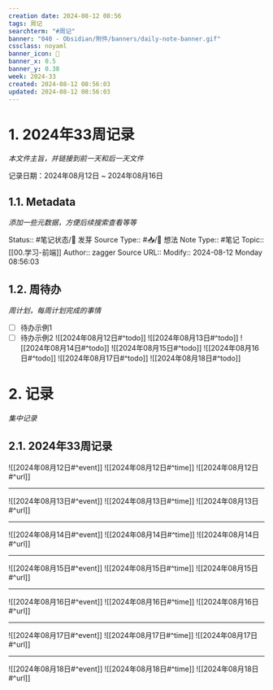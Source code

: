 ```yaml
---
creation date: 2024-08-12 08:56
tags: 周记
searchterm: "#周记"
banner: "040 - Obsidian/附件/banners/daily-note-banner.gif"
cssclass: noyaml
banner_icon: 💌
banner_x: 0.5
banner_y: 0.38
week: 2024-33
created: 2024-08-12 08:56:03
updated: 2024-08-12 08:56:03
---
```


# 1. 2024年33周记录

_本文件主旨，并链接到前一天和后一天文件_

记录日期：2024年08月12日 ~ 2024年08月16日

## 1.1. Metadata

_添加一些元数据，方便后续搜索查看等等_

Status:: #笔记状态/🌱 发芽
Source Type:: #📥/💭 想法 
Note Type:: #笔记
Topic:: [[00.学习-前端]]
Author:: zagger
Source URL::
Modify:: 2024-08-12 Monday 08:56:03

## 1.2. 周待办

_周计划，每周计划完成的事情_

- [ ] 待办示例1
- [ ] 待办示例2
![[2024年08月12日#^todo]] 
![[2024年08月13日#^todo]] 
![[2024年08月14日#^todo]] 
![[2024年08月15日#^todo]] 
![[2024年08月16日#^todo]] 
![[2024年08月17日#^todo]] 
![[2024年08月18日#^todo]] 

# 2. 记录

_集中记录_

## 2.1. 2024年33周记录
![[2024年08月12日#^event]] 
![[2024年08月12日#^time]] 
![[2024年08月12日#^url]] 

---

![[2024年08月13日#^event]] 
![[2024年08月13日#^time]] 
![[2024年08月13日#^url]] 

---

![[2024年08月14日#^event]] 
![[2024年08月14日#^time]] 
![[2024年08月14日#^url]] 

---

![[2024年08月15日#^event]] 
![[2024年08月15日#^time]] 
![[2024年08月15日#^url]] 

---

![[2024年08月16日#^event]] 
![[2024年08月16日#^time]] 
![[2024年08月16日#^url]] 

---

![[2024年08月17日#^event]] 
![[2024年08月17日#^time]] 
![[2024年08月17日#^url]] 

---

![[2024年08月18日#^event]] 
![[2024年08月18日#^time]] 
![[2024年08月18日#^url]] 

